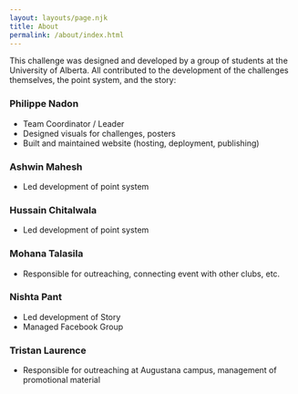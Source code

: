 ```yaml
---
layout: layouts/page.njk
title: About
permalink: /about/index.html
---
```

This challenge was designed and developed by a group of students at the University of Alberta. All contributed to the development of the challenges themselves, the point system, and the story:

### Philippe Nadon

- Team Coordinator / Leader
- Designed visuals for challenges, posters
- Built and maintained website (hosting, deployment, publishing)

### Ashwin Mahesh

- Led development of point system

### Hussain Chitalwala

- Led development of point system

### Mohana Talasila

- Responsible for outreaching, connecting event with other clubs, etc.

### Nishta Pant

- Led development of Story
- Managed Facebook Group

### Tristan Laurence

- Responsible for outreaching at Augustana campus, management of promotional material
